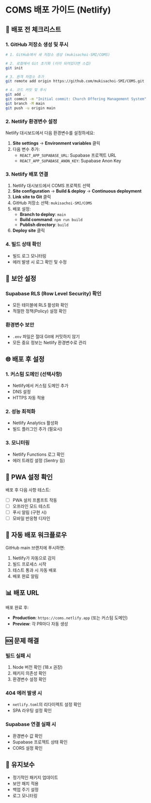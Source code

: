 # COMS 배포 가이드 (Netlify)

## 📝 배포 전 체크리스트

### 1. GitHub 저장소 생성 및 푸시
```bash
# 1. GitHub에서 새 저장소 생성 (mukisachoi-SMI/COMS)

# 2. 로컬에서 Git 초기화 (이미 되어있다면 스킵)
git init

# 3. 원격 저장소 추가
git remote add origin https://github.com/mukisachoi-SMI/COMS.git

# 4. 코드 커밋 및 푸시
git add .
git commit -m "Initial commit: Church Offering Management System"
git branch -M main
git push -u origin main
```

### 2. Netlify 환경변수 설정

Netlify 대시보드에서 다음 환경변수를 설정하세요:

1. **Site settings** → **Environment variables** 클릭
2. 다음 변수 추가:
   - `REACT_APP_SUPABASE_URL`: Supabase 프로젝트 URL
   - `REACT_APP_SUPABASE_ANON_KEY`: Supabase Anon Key

### 3. Netlify 배포 연결

1. Netlify 대시보드에서 COMS 프로젝트 선택
2. **Site configuration** → **Build & deploy** → **Continuous deployment**
3. **Link site to Git** 클릭
4. GitHub 저장소 선택: `mukisachoi-SMI/COMS`
5. 배포 설정:
   - **Branch to deploy**: `main`
   - **Build command**: `npm run build`
   - **Publish directory**: `build`
6. **Deploy site** 클릭

### 4. 빌드 상태 확인

- 빌드 로그 모니터링
- 에러 발생 시 로그 확인 및 수정

## 🔐 보안 설정

### Supabase RLS (Row Level Security) 확인
- 모든 테이블에 RLS 활성화 확인
- 적절한 정책(Policy) 설정 확인

### 환경변수 보안
- `.env` 파일은 절대 Git에 커밋하지 않기
- 모든 중요 정보는 Netlify 환경변수로 관리

## 🌐 배포 후 설정

### 1. 커스텀 도메인 (선택사항)
- Netlify에서 커스텀 도메인 추가
- DNS 설정
- HTTPS 자동 적용

### 2. 성능 최적화
- Netlify Analytics 활성화
- 빌드 플러그인 추가 (필요시)

### 3. 모니터링
- Netlify Functions 로그 확인
- 에러 트래킹 설정 (Sentry 등)

## 📱 PWA 설정 확인

배포 후 다음 사항 테스트:
- [ ] PWA 설치 프롬프트 작동
- [ ] 오프라인 모드 테스트
- [ ] 푸시 알림 (구현 시)
- [ ] 모바일 반응형 디자인

## 🚀 자동 배포 워크플로우

GitHub main 브랜치에 푸시하면:
1. Netlify가 자동으로 감지
2. 빌드 프로세스 시작
3. 테스트 통과 시 자동 배포
4. 배포 완료 알림

## 📊 배포 URL

배포 완료 후:
- **Production**: `https://coms.netlify.app` (또는 커스텀 도메인)
- **Preview**: 각 PR마다 자동 생성

## 🆘 문제 해결

### 빌드 실패 시
1. Node 버전 확인 (18.x 권장)
2. 패키지 의존성 확인
3. 환경변수 설정 확인

### 404 에러 발생 시
- `netlify.toml`의 리다이렉트 설정 확인
- SPA 라우팅 설정 확인

### Supabase 연결 실패 시
- 환경변수 값 확인
- Supabase 프로젝트 상태 확인
- CORS 설정 확인

## 📝 유지보수

- 정기적인 패키지 업데이트
- 보안 패치 적용
- 백업 주기 설정
- 로그 모니터링
